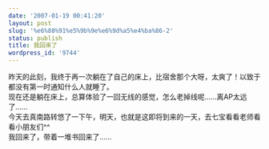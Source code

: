 ```yaml
---
date: '2007-01-19 00:41:20'
layout: post
slug: '%e6%88%91%e5%9b%9e%e6%9d%a5%e4%ba%86-2'
status: publish
title: 我回来了
wordpress_id: '9744'
---
```


昨天的此刻，我终于再一次躺在了自己的床上，比宿舍那个大呀，太爽了！以致于都没有第一时通知什么人就睡了。  
现在还是躺在床上，总算体验了一回无线的感觉，怎么老掉线呢……离AP太远了……  
今天去真南路转悠了一下午，明天，也就是这即将到来的一天，去七宝看看老师看看小朋友们^^  
我回来了，带着一堆书回来了……
